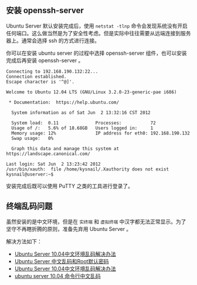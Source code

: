 ## 安装 openssh-server
Ubuntu Server 默认安装完成后，使用 `netstat -tlnp` 命令会发现系统没有开启任何端口。这么做当然是为了安全性考虑。但是实际中往往需要从远端连接到服务器上。通常会选择 ssh 的方式进行连接。

你可以在安装 ubuntu server 的过程中选择 openssh-server 组件，也可以安装完成后再安装 openssh-server 。

    Connecting to 192.168.190.132:22...
    Connection established.
    Escape character is '^@]'.

    Welcome to Ubuntu 12.04 LTS (GNU/Linux 3.2.0-23-generic-pae i686)

     * Documentation:  https://help.ubuntu.com/

      System information as of Sat Jun  2 13:32:16 CST 2012

      System load:  0.11              Processes:           72
      Usage of /:   5.6% of 18.68GB   Users logged in:     1
      Memory usage: 12%               IP address for eth0: 192.168.190.132
      Swap usage:   0%

      Graph this data and manage this system at https://landscape.canonical.com/

    Last login: Sat Jun  2 13:23:42 2012
    /usr/bin/xauth:  file /home/kysnail/.Xauthority does not exist
    kysnail@userver:~$ 

安装完成后既可以使用 PuTTY 之类的工具进行登录了。

## 终端乱码问题
虽然安装的是中文环境，但是在 `实终端` 和 `虚拟终端` 中汉字都无法正常显示。为了坚守不再瞎折腾的原则，准备先弃用 Ubuntu Server 。

解决方法如下：

 * [Ubuntu Server 10.04中文环境乱码解决办法](http://www.111cn.net/sys/linux/41951.htm)
 * [Ubuntu Server 中文乱码和Root默认密码](http://hi.baidu.com/80click/blog/item/ff6c02fd8a7f603e5d600863.html)
 * [Ubuntu Server 10.04中文环境乱码解决办法](http://www.liusuping.com/ubuntu-linux/ubuntu-linuxe-server-luanma-jiejuebanfa.html)
 * [ ubuntu server 10.04 命令行中文乱码](http://blog.csdn.net/wmj2003/article/details/6055338)
